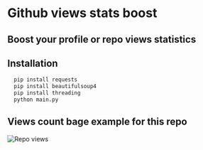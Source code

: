 
# Github views stats boost

## Boost your profile or repo views statistics



## Installation

```bash
  pip install requests
  pip install beautifulsoup4
  pip install threading
  python main.py
```
    
## Views count bage example for this repo
![Repo views](https://gpvc.arturio.dev/Github-views-statistics-boost)

